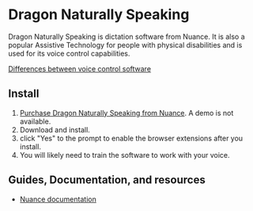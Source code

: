 # Dragon Naturally Speaking

Dragon Naturally Speaking is dictation software from Nuance. It is also a popular Assistive Technology for people with physical disabilities and is used for its voice control capabilities.

[Differences between voice control software](/learn/vc_differences)

## Install

1. [Purchase Dragon Naturally Speaking from Nuance](https://www.nuance.com/dragon.html). A demo is not available.
2. Download and install.
3. click "Yes" to the prompt to enable the browser extensions after you install.
4. You will likely need to train the software to work with your voice.

## Guides, Documentation, and resources

* [Nuance documentation](http://support.nuance.com/usersguides/?UsersGuidesProduct=naturallyspeaking)
